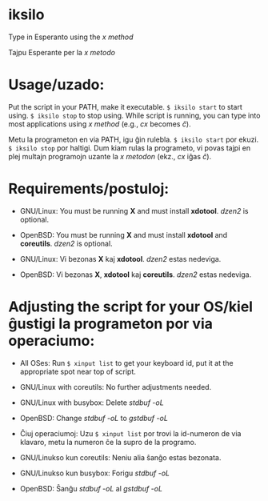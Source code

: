 # iksilo
Type in Esperanto using the *x method*

Tajpu Esperante per la *x metodo*

# Usage/uzado:
Put the script in your PATH, make it executable. `$ iksilo start` to start using. `$ iksilo stop` to stop using.
While script is running, you can type into most applications using *x method* (e.g., *cx* becomes *ĉ*).

Metu la programeton en via PATH, igu ĝin rulebla. `$ iksilo start` por ekuzi. `$ iksilo stop` por haltigi.
Dum kiam rulas la programeto, vi povas tajpi en plej multajn programojn uzante la *x metodon* (ekz., *cx* iĝas *ĉ*).

# Requirements/postuloj:
- GNU/Linux: You must be running **X** and must install **xdotool**. *dzen2* is optional.
- OpenBSD: You must be running **X** and must install **xdotool** and **coreutils**. *dzen2* is optional.


- GNU/Linux: Vi bezonas **X** kaj **xdotool**. *dzen2* estas nedeviga.
- OpenBSD: Vi bezonas **X**, **xdotool** kaj **coreutils**. *dzen2* estas nedeviga.

# Adjusting the script for your OS/kiel ĝustigi la programeton por via operaciumo:
- All OSes: Run `$ xinput list` to get your keyboard id, put it at the appropriate spot near top of script.
- GNU/Linux with coreutils: No further adjustments needed.
- GNU/Linux with busybox: Delete *stdbuf -oL*
- OpenBSD: Change *stdbuf -oL* to *gstdbuf -oL*


- Ĉiuj operaciumoj: Uzu `$ xinput list` por trovi la id-numeron de via klavaro, metu la numeron ĉe la supro de la programo.
- GNU/Linukso kun coreutils: Neniu alia ŝanĝo estas bezonata.
- GNU/Linukso kun busybox: Forigu *stdbuf -oL*
- OpenBSD: Ŝanĝu *stdbuf -oL* al *gstdbuf -oL*

